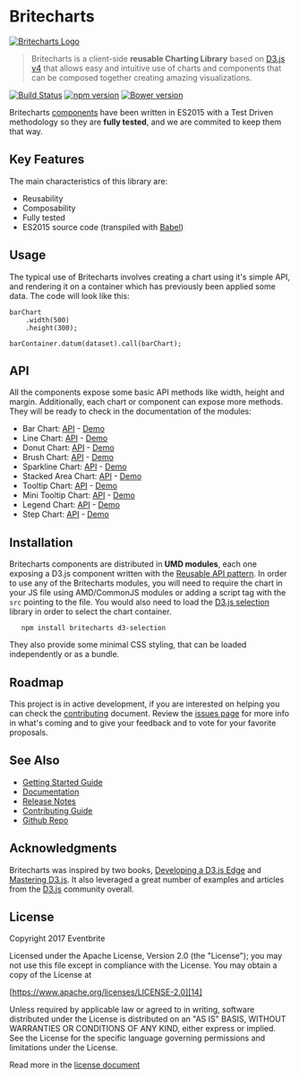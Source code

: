 # Britecharts

[![Britecharts Logo][36]][31]

> Britecharts is a client-side **reusable Charting Library** based on [D3.js v4][1] that allows easy and intuitive use of charts and components that can be composed together creating amazing visualizations.

[![Build Status](https://travis-ci.org/eventbrite/britecharts.svg?branch=master)](https://travis-ci.org/eventbrite/britecharts)
[![npm version](https://badge.fury.io/js/britecharts.svg)](https://badge.fury.io/js/britecharts)
[![Bower version](https://badge.fury.io/bo/britecharts.svg)](https://badge.fury.io/bo/britecharts)

Britecharts [components][32] have been written in ES2015 with a Test Driven methodology so they are **fully tested**, and we are commited to keep them that way.

## Key Features

The main characteristics of this library are:

- Reusability
- Composability
- Fully tested
- ES2015 source code (transpiled with [Babel][17])

## Usage

The typical use of Britecharts involves creating a chart using it's simple API, and rendering it on a container which has previously been applied some data. The code will look like this:

    barChart
        .width(500)
        .height(300);

    barContainer.datum(dataset).call(barChart);

## API

All the components expose some basic API methods like width, height and margin. Additionally, each chart or component can expose more methods. They will be ready to check in the documentation of the modules:

 - Bar Chart: [API][22] - [Demo][4]
 - Line Chart: [API][25] - [Demo][5]
 - Donut Chart: [API][21] - [Demo][6]
 - Brush Chart: [API][23] - [Demo][18]
 - Sparkline Chart: [API][29] - [Demo][7]
 - Stacked Area Chart: [API][30] - [Demo][8]
 - Tooltip Chart: [API][27] - [Demo][5]
 - Mini Tooltip Chart: [API][26] - [Demo][4]
 - Legend Chart: [API][24] - [Demo][6]
 - Step Chart: [API][28] - [Demo][11]

## Installation

Britecharts components are distributed in **UMD modules**, each one exposing a D3.js component written with the [Reusable API pattern][3]. In order to use any of the Britecharts modules, you will need to require the chart in your JS file using AMD/CommonJS modules or adding a script tag with the `src` pointing to the file. You would also need to load the [D3.js selection][37] library in order to select the chart container.

```
   npm install britecharts d3-selection
```

They also provide some minimal CSS styling, that can be loaded independently or as a bundle.

## Roadmap
This project is in active development, if you are interested on helping you can check the [contributing][35] document. Review the [issues page][16] for more info in what's coming and to give your feedback and to vote for your favorite proposals.

## See Also
- [Getting Started Guide][34]
- [Documentation][31]
- [Release Notes][13]
- [Contributing Guide][35]
- [Github Repo][33]

## Acknowledgments

Britecharts was inspired by two books, [Developing a D3.js Edge][19] and [Mastering D3.js][20]. It also leveraged a great number of examples and articles from the [D3.js][1] community overall.

## License

Copyright 2017 Eventbrite

Licensed under the Apache License, Version 2.0 (the "License");
you may not use this file except in compliance with the License.
You may obtain a copy of the License at

[https://www.apache.org/licenses/LICENSE-2.0][14]

Unless required by applicable law or agreed to in writing, software
distributed under the License is distributed on an "AS IS" BASIS,
WITHOUT WARRANTIES OR CONDITIONS OF ANY KIND, either express or implied.
See the License for the specific language governing permissions and
limitations under the License.

Read more in the [license document][15]


[1]: https://d3js.org/
[2]: https://webpack.github.io/
[3]: https://bost.ocks.org/mike/chart/
[4]: tutorial-bar.html
[5]: tutorial-line.html
[6]: tutorial-donut.html
[7]: tutorial-sparkline.html
[8]: tutorial-stacked-area.html
[9]: tutorial-stacked-area.html
[10]: tutorial-donut.html
[11]: tutorial-step.html
[12]: https://nodejs.org/en/download/
[13]: https://github.com/eventbrite/britecharts/releases
[14]: https://www.apache.org/licenses/LICENSE-2.0
[15]: ../LICENSE.md
[16]: https://github.com/eventbrite/britecharts/issues
[17]: https://github.com/babel/babel
[18]: tutorial-brush.html
[19]: https://bleedingedgepress.com/our-books/developing-a-d3-js-edge/
[20]: https://www.packtpub.com/web-development/mastering-d3js
[21]: module-Donut.html
[22]: module-Bar.html
[23]: module-Brush.html
[24]: module-Legend.html
[25]: module-Line.html
[26]: module-Mini-tooltip.html
[27]: module-Tooltip.html
[28]: module-Step.html
[29]: module-Sparkline.html
[30]: module-Stacked-area.html
[31]: https://eventbrite.github.io/britecharts/
[32]: https://eventbrite.github.io/britecharts/tutorial-kitchen-sink.html
[33]: https://github.com/eventbrite/britecharts
[34]: https://eventbrite.github.io/britecharts/tutorial--_GETTINGSTARTED.html
[35]: https://github.com/eventbrite/britecharts/blob/master/CONTRIBUTING.md
[36]: https://eventbrite.github.io/britecharts/img/logo-stripes-small.png
[37]: https://github.com/d3/d3-selection
